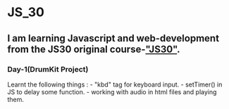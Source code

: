 # JS_30

## I am learning Javascript and web-development from the JS30 original course-["JS30"](https://courses.wesbos.com/account/access/60d9fa788981fd4f94701c38).

### Day-1(DrumKit Project)
Learnt the following things : 
    - "kbd" tag for keyboard input.
    - setTimer() in JS to delay some function.
    - working with audio in html files and playing them.


